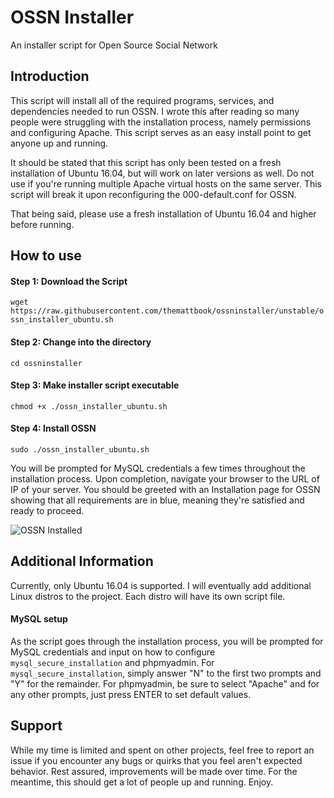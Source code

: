 # OSSN Installer
An installer script for Open Source Social Network

## Introduction
This script will install all of the required programs, services, and dependencies needed to run OSSN. I wrote this after reading so many people were struggling with the installation process, namely permissions and configuring Apache. This script serves as an easy install point to get anyone up and running.

It should be stated that this script has only been tested on a fresh installation of Ubuntu 16.04, but will work on later versions as well. Do not use if you're running multiple Apache virtual hosts on the same server. This script will break it upon reconfiguring the 000-default.conf for OSSN.

That being said, please use a fresh installation of Ubuntu 16.04 and higher before running.

## How to use

#### Step 1: Download the Script
`wget https://raw.githubusercontent.com/themattbook/ossninstaller/unstable/ossn_installer_ubuntu.sh`

#### Step 2: Change into the directory
`cd ossninstaller`

#### Step 3: Make installer script executable
`chmod +x ./ossn_installer_ubuntu.sh`

#### Step 4: Install OSSN
`sudo ./ossn_installer_ubuntu.sh`

You will be prompted for MySQL credentials a few times throughout the installation process. Upon completion, navigate your browser to the URL of IP of your server. You should be greeted with an Installation page for OSSN showing that all requirements are in blue, meaning they're satisfied and ready to proceed.

![OSSN Installed](https://github.com/themattbook/ossninstaller/raw/unstable/ossn_install.png)

## Additional Information
Currently, only Ubuntu 16.04 is supported. I will eventually add additional Linux distros to the project. Each distro will have its own script file.

#### MySQL setup
As the script goes through the installation process, you will be prompted for MySQL credentials and input on how to configure `mysql_secure_installation` and phpmyadmin. For `mysql_secure_installation`, simply answer "N" to the first two prompts and "Y" for the remainder. For phpmyadmin, be sure to select "Apache" and for any other prompts, just press ENTER to set default values.

## Support
While my time is limited and spent on other projects, feel free to report an issue if you encounter any bugs or quirks that you feel aren't expected behavior. Rest assured, improvements will be made over time. For the meantime, this should get a lot of people up and running. Enjoy.
